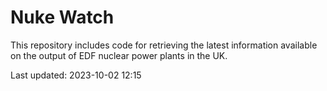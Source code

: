 # Nuke Watch

This repository includes code for retrieving the latest information available on the output of EDF nuclear power plants in the UK.

Last updated: 2023-10-02 12:15